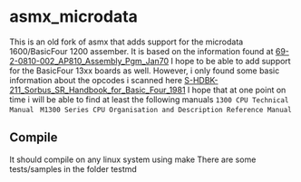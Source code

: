 # asmx_microdata
This is an old fork of asmx that adds support for the microdata 1600/BasicFour 1200 assember.
It is based on the information found at
[69-2-0810-002_AP810_Assembly_Pgm_Jan70](http://bitsavers.informatik.uni-stuttgart.de/pdf/microdata/800/69-2-0810-002_AP810_Assembly_Pgm_Jan70.pdf)
I hope to be able to add support for the BasicFour 13xx boards as well. However, i only found some basic information about the opcodes i scanned here
[S-HDBK-211_Sorbus_SR_Handbook_for_Basic_Four_1981](http://bitsavers.informatik.uni-stuttgart.de/pdf/basicFour/S-HDBK-211_Sorbus_SR_Handbook_for_Basic_Four_1981.pdf)
I hope that at one point on time i will be able to find at least the following manuals
`1300 CPU Technical Manual`
` M1300 Series CPU Organisation and Description Reference Manual`

## Compile
It should compile on any linux system using make
There are some tests/samples in the folder testmd
